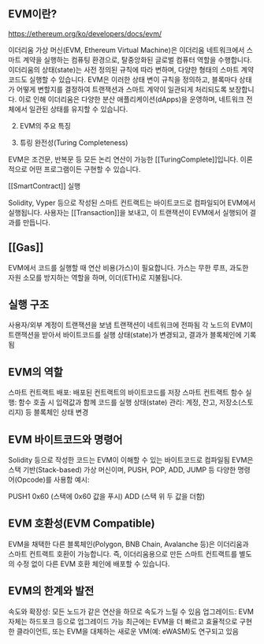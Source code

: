 

## EVM이란?

https://ethereum.org/ko/developers/docs/evm/

이더리움 가상 머신(EVM, Ethereum Virtual Machine)은 이더리움 네트워크에서 스마트 계약을 실행하는 컴퓨팅 환경으로, 탈중앙화된 글로벌 컴퓨터 역할을 수행합니다. 이더리움의 상태(state)는 사전 정의된 규칙에 따라 변하며, 다양한 형태의 스마트 계약 코드도 실행할 수 있습니다. EVM은 이러한 상태 변이 규칙을 정의하고, 블록마다 상태가 어떻게 변할지를 결정하여 트랜잭션과 스마트 계약이 일관되게 처리되도록 보장합니다. 이로 인해 이더리움은 다양한 분산 애플리케이션(dApps)을 운영하며, 네트워크 전체에서 일관된 상태를 유지할 수 있습니다.


2. EVM의 주요 특징
3) 튜링 완전성(Turing Completeness)

EVM은 조건문, 반복문 등 모든 논리 연산이 가능한 [[TuringComplete]]입니다.
이론적으로 어떤 프로그램이든 구현할 수 있습니다.

 [[SmartContract]] 실행

Solidity, Vyper 등으로 작성된 스마트 컨트랙트는 바이트코드로 컴파일되어 EVM에서 실행됩니다.
사용자는 [[Transaction]]을 보내고, 이 트랜잭션이 EVM에서 실행되어 결과를 만듭니다.

## [[Gas]]

EVM에서 코드를 실행할 때 연산 비용(가스)이 필요합니다.
가스는 무한 루프, 과도한 자원 소모를 방지하는 역할을 하며, 이더(ETH)로 지불됩니다.


## 실행 구조

사용자/외부 계정이 트랜잭션을 보냄
트랜잭션이 네트워크에 전파됨
각 노드의 EVM이 트랜잭션을 받아서 바이트코드를 실행
상태(state)가 변경되고, 결과가 블록체인에 기록됨


## EVM의 역할

스마트 컨트랙트 배포: 배포된 컨트랙트의 바이트코드를 저장
스마트 컨트랙트 함수 실행: 함수 호출 시 입력값과 함께 코드를 실행
상태(state) 관리: 계정, 잔고, 저장소(스토리지) 등 블록체인 상태 변경


## EVM 바이트코드와 명령어

Solidity 등으로 작성한 코드는 EVM이 이해할 수 있는 바이트코드로 컴파일됨
EVM은 스택 기반(Stack-based) 가상 머신이며, PUSH, POP, ADD, JUMP 등 다양한 명령어(Opcode)를 사용함
예시:

PUSH1 0x60 (스택에 0x60 값을 푸시)
ADD (스택 위 두 값을 더함)



## EVM 호환성(EVM Compatible)

EVM을 채택한 다른 블록체인(Polygon, BNB Chain, Avalanche 등)은 이더리움과 스마트 컨트랙트 호환이 가능합니다.
즉, 이더리움용으로 만든 스마트 컨트랙트를 별도의 수정 없이 다른 EVM 호환 체인에 배포할 수 있습니다.


## EVM의 한계와 발전

속도와 확장성: 모든 노드가 같은 연산을 하므로 속도가 느릴 수 있음
업그레이드: EVM 자체는 하드포크 등으로 업그레이드 가능
최근에는 EVM을 더 빠르고 효율적으로 구현한 클라이언트, 또는 EVM을 대체하는 새로운 VM(예: eWASM)도 연구되고 있음

